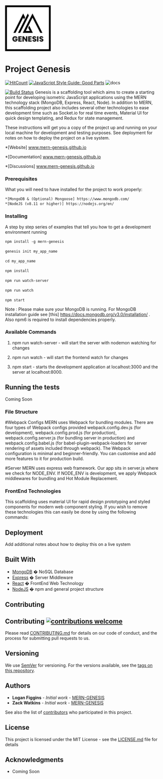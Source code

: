 ![mern-genesis](static/img/MernLogo1.jpg)

# Project Genesis
[![HitCount](http://hits.dwyl.com/{L-Figgins13}/{Genesis}.svg)](http://hits.dwyl.com/{L-Figgins13}/{Genesis})
[![JavaScript Style Guide: Good Parts](https://img.shields.io/badge/code%20style-goodparts-brightgreen.svg?style=flat)](https://github.com/dwyl/goodparts "JavaScript The Good Parts")
![docs](http://inch-ci.org/github/dwyl/hapi-auth-jwt2)

[![Build Status](https://travis-ci.org/{L-Figgins13}/{Genesis}.png?branch=master)](https://travis-ci.org/{L-Figgins13}/{Genesis})
Genesis is a scaffolding tool which aims to create a starting point for developing isometric JavaScript applications using the MERN technology stack (MongoDB, Express, React, Node). In addition to MERN, this scaffolding project also includes several other technologies to ease development time such as Socket.io for real time events, Material UI for quick design templating, and Redux for state management. 

These instructions will get you a copy of the project up and running on your local machine for development and testing purposes. See deployment for notes on how to deploy the project on a live system.

*[Website] www.mern-genesis.github.io

*[Documentation] www.mern-genesis.github.io

*[Discussions] www.mern-genesis.github.io

### Prerequisites
What you will need to have installed for the project to work properly:

```
*[MongoDB & (Optional) Mongoose] https://www.mongodb.com/
*[NodeJS (v8.11 or higher)] https://nodejs.org/en/
```

### Installing
A step by step series of examples that tell you how to get a development environment running

```
npm install -g mern-genesis

genesis init my_app_name

cd my_app_name

npm install

npm run watch-server

npm run watch

npm start
```
Note : Please make sure your MongoDB is running. For MongoDB installation guide see [this] https://docs.mongodb.org/v3.0/installation/ . Also npm6 is required to install dependencies properly.

### Available Commands
1. npm run watch-server -  will start the server with nodemon watching for changes

2. npm run watch - will start the frontend watch for changes

3. npm start - starts the development application at localhost:3000 and the server at localhost:8000.


## Running the tests
Coming Soon

### File Structure
#Webpack Configs
MERN uses Webpack for bundling modules. There are four types of Webpack configs provided webpack.config.dev.js (for development), webpack.config.prod.js (for production), webpack.config.server.js (for bundling server in production) and webpack.config.babel.js (for babel-plugin-webpack-loaders for server rendering of assets included through webpack).
The Webpack configuration is minimal and beginner-friendly. You can customise and add more features to it for production build.

#Server
MERN uses express web framework. Our app sits in server.js where we check for NODE_ENV.
If NODE_ENV is development, we apply Webpack middlewares for bundling and Hot Module Replacement.

### FrontEnd Technologies
This scaffolding uses material UI for rapid design prototyping and styled components for modern web component styling. If you wish to remove these technologies this can easily be done by using the following commands:

## Deployment
Add additional notes about how to deploy this on a live system

## Built With
* [MongoDB]( https://www.mongodb.com/) � NoSQL Database
* [Express]( https://expressjs.com/) � Server Middleware
* [React](https://reactjs.org/) � FrontEnd Web Technology
* [NodeJS]( https://nodejs.org/en/) � npm and general project structure

## Contributing
## Contributing [![contributions welcome](https://img.shields.io/badge/contributions-welcome-brightgreen.svg?style=flat)](https://github.com/dwyl/esta/issues)
Please read [CONTRIBUTING.md](https://gist.github.com/PurpleBooth/b24679402957c63ec426) for details on our code of conduct, and the process for submitting pull requests to us.

## Versioning
We use [SemVer](http://semver.org/) for versioning. For the versions available, see the [tags on this repository](https://github.com/your/project/tags). 

## Authors
* **Logan Figgins** - *Initial work* - [MERN-GENESIS](https://github.com/L-Figgins13/Genesis/blob/master/README.md)
* **Zack Watkins** - *Initial work* - [MERN-GENESIS](https://github.com/L-Figgins13/Genesis/blob/master/README.md)

See also the list of [contributors](https://github.com/your/project/contributors) who participated in this project.

## License
This project is licensed under the MIT License - see the [LICENSE.md](LICENSE.md) file for details

## Acknowledgments
* Coming Soon